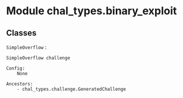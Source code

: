 Module chal_types.binary_exploit
================================

Classes
-------

`SimpleOverflow`
:   

```
SimpleOverflow challenge

Config:
    None

Ancestors:
    - chal_types.challenge.GeneratedChallenge
```